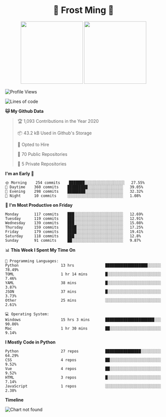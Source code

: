 <h1 align="center">🦄 Frost Ming 🐍</h1>

<p align="center">
  <img height="200" src="https://github-readme-stats.vercel.app/api?username=frostming&show_icons=true&theme=dracula&include_all_commits=true" />
  <img height="200" src="https://github-readme-stats.vercel.app/api/top-langs/?username=frostming&theme=dracula&show_icons=true" />
</p>

<!--START_SECTION:waka-->
![Profile Views](http://img.shields.io/badge/Profile%20Views-12-blue)

![Lines of code](https://img.shields.io/badge/From%20Hello%20World%20I%27ve%20Written-14.0%20million%20lines%20of%20code-blue)

**🐱 My Github Data** 

> 🏆 1,093 Contributions in the Year 2020
 > 
> 📦 43.2 kB Used in Github's Storage 
 > 
> 💼 Opted to Hire
 > 
> 📜 70 Public Repositories
 > 
> 🔑 5 Private Repositories 

**I'm an Early 🐤** 

```text
🌞 Morning    254 commits    ███████░░░░░░░░░░░░░░░░░░   27.55% 
🌆 Daytime    360 commits    █████████░░░░░░░░░░░░░░░░   39.05% 
🌃 Evening    298 commits    ████████░░░░░░░░░░░░░░░░░   32.32% 
🌙 Night      10 commits     ░░░░░░░░░░░░░░░░░░░░░░░░░   1.08%

```
📅 **I'm Most Productive on Friday** 

```text
Monday       117 commits    ███░░░░░░░░░░░░░░░░░░░░░░   12.69% 
Tuesday      119 commits    ███░░░░░░░░░░░░░░░░░░░░░░   12.91% 
Wednesday    139 commits    ███░░░░░░░░░░░░░░░░░░░░░░   15.08% 
Thursday     159 commits    ████░░░░░░░░░░░░░░░░░░░░░   17.25% 
Friday       179 commits    ████░░░░░░░░░░░░░░░░░░░░░   19.41% 
Saturday     118 commits    ███░░░░░░░░░░░░░░░░░░░░░░   12.8% 
Sunday       91 commits     ██░░░░░░░░░░░░░░░░░░░░░░░   9.87%

```


📊 **This Week I Spent My Time On** 

```text
💬 Programming Languages: 
Python                   13 hrs              ███████████████████░░░░░░   78.49% 
TOML                     1 hr 14 mins        █░░░░░░░░░░░░░░░░░░░░░░░░   7.46% 
YAML                     38 mins             █░░░░░░░░░░░░░░░░░░░░░░░░   3.87% 
JSON                     37 mins             █░░░░░░░░░░░░░░░░░░░░░░░░   3.73% 
Other                    25 mins             ░░░░░░░░░░░░░░░░░░░░░░░░░   2.61%

💻 Operating System: 
Windows                  15 hrs 3 mins       ██████████████████████░░░   90.86% 
Mac                      1 hr 30 mins        ██░░░░░░░░░░░░░░░░░░░░░░░   9.14%

```

**I Mostly Code in Python** 

```text
Python                   27 repos            ████████████████░░░░░░░░░   64.29% 
CSS                      4 repos             ██░░░░░░░░░░░░░░░░░░░░░░░   9.52% 
Vue                      4 repos             ██░░░░░░░░░░░░░░░░░░░░░░░   9.52% 
HTML                     3 repos             █░░░░░░░░░░░░░░░░░░░░░░░░   7.14% 
JavaScript               1 repos             ░░░░░░░░░░░░░░░░░░░░░░░░░   2.38%

```


**Timeline**

![Chart not found](https://github.com/frostming/frostming/blob/master/charts/bar_graph.png) 


<!--END_SECTION:waka-->
